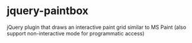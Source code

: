 # jquery-paintbox
jQuery plugin that draws an interactive paint grid similar to MS Paint (also support non-interactive mode for programmatic access)

